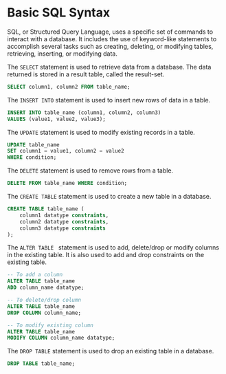# Basic SQL Syntax

SQL, or Structured Query Language, uses a specific set of commands to interact with a database. It includes the use of keyword-like statements to accomplish several tasks such as creating, deleting, or modifying tables, retrieving, inserting, or modifying data.

The `SELECT` statement is used to retrieve data from a database. The data returned is stored in a result table, called the result-set.

```sql
SELECT column1, column2 FROM table_name;
```

The `INSERT INTO` statement is used to insert new rows of data in a table.

```sql
INSERT INTO table_name (column1, column2, column3)
VALUES (value1, value2, value3);
```

The `UPDATE` statement is used to modify existing records in a table. 

```sql
UPDATE table_name
SET column1 = value1, column2 = value2
WHERE condition;
```

The `DELETE` statement is used to remove rows from a table. 

```sql
DELETE FROM table_name WHERE condition;
```

The `CREATE TABLE` statement is used to create a new table in a database.

```sql
CREATE TABLE table_name (
    column1 datatype constraints,
    column2 datatype constraints,
    column3 datatype constraints
);
```

The `ALTER TABLE ` statement is used to add, delete/drop or modify columns in the existing table. It is also used to add and drop constraints on the existing table.

```sql
-- To add a column
ALTER TABLE table_name
ADD column_name datatype;

-- To delete/drop column
ALTER TABLE table_name
DROP COLUMN column_name;

-- To modify existing column
ALTER TABLE table_name
MODIFY COLUMN column_name datatype;
```

The `DROP TABLE` statement is used to drop an existing table in a database.

```sql
DROP TABLE table_name;
```
